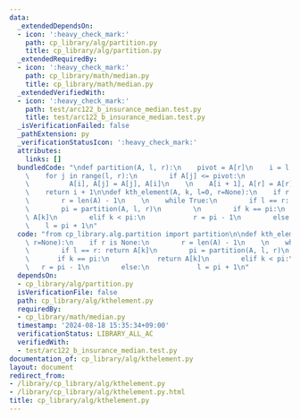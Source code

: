 ```yaml
---
data:
  _extendedDependsOn:
  - icon: ':heavy_check_mark:'
    path: cp_library/alg/partition.py
    title: cp_library/alg/partition.py
  _extendedRequiredBy:
  - icon: ':heavy_check_mark:'
    path: cp_library/math/median.py
    title: cp_library/math/median.py
  _extendedVerifiedWith:
  - icon: ':heavy_check_mark:'
    path: test/arc122_b_insurance_median.test.py
    title: test/arc122_b_insurance_median.test.py
  _isVerificationFailed: false
  _pathExtension: py
  _verificationStatusIcon: ':heavy_check_mark:'
  attributes:
    links: []
  bundledCode: "\ndef partition(A, l, r):\n    pivot = A[r]\n    i = l - 1\n    \n\
    \    for j in range(l, r):\n        if A[j] <= pivot:\n            i += 1\n  \
    \          A[i], A[j] = A[j], A[i]\n    \n    A[i + 1], A[r] = A[r], A[i + 1]\n\
    \    return i + 1\n\ndef kth_element(A, k, l=0, r=None):\n    if r is None:\n\
    \        r = len(A) - 1\n    \n    while True:\n        if l == r: return A[k]\n\
    \        pi = partition(A, l, r)\n        \n        if k == pi:\n            return\
    \ A[k]\n        elif k < pi:\n            r = pi - 1\n        else:\n        \
    \    l = pi + 1\n"
  code: "from cp_library.alg.partition import partition\n\ndef kth_element(A, k, l=0,\
    \ r=None):\n    if r is None:\n        r = len(A) - 1\n    \n    while True:\n\
    \        if l == r: return A[k]\n        pi = partition(A, l, r)\n        \n \
    \       if k == pi:\n            return A[k]\n        elif k < pi:\n         \
    \   r = pi - 1\n        else:\n            l = pi + 1\n"
  dependsOn:
  - cp_library/alg/partition.py
  isVerificationFile: false
  path: cp_library/alg/kthelement.py
  requiredBy:
  - cp_library/math/median.py
  timestamp: '2024-08-18 15:35:34+09:00'
  verificationStatus: LIBRARY_ALL_AC
  verifiedWith:
  - test/arc122_b_insurance_median.test.py
documentation_of: cp_library/alg/kthelement.py
layout: document
redirect_from:
- /library/cp_library/alg/kthelement.py
- /library/cp_library/alg/kthelement.py.html
title: cp_library/alg/kthelement.py
---
```

